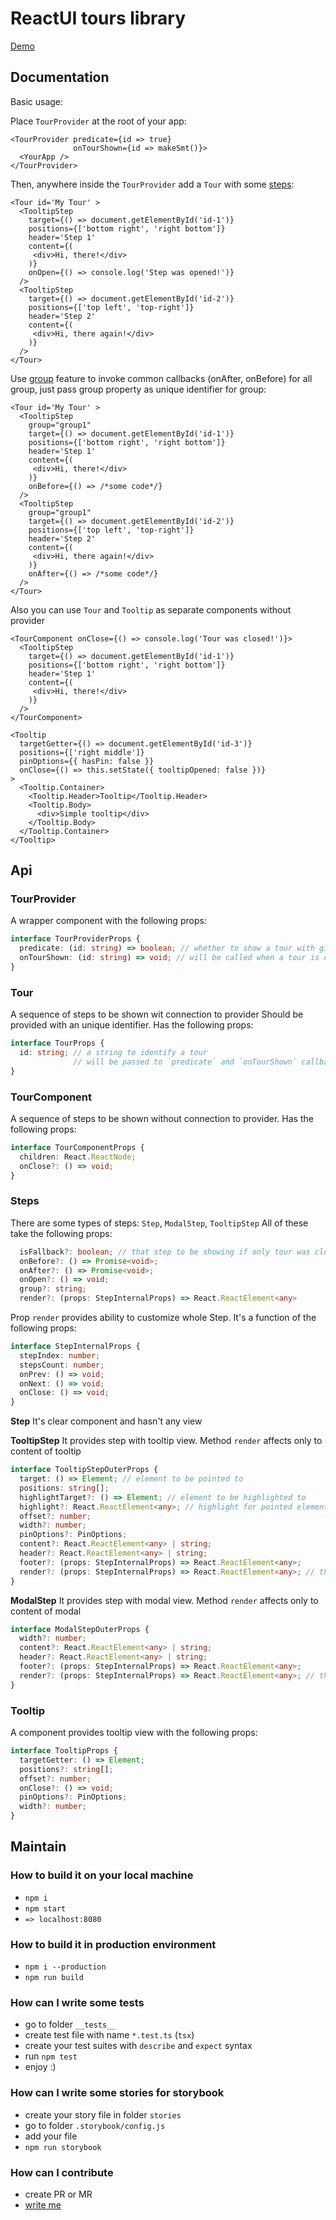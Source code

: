 # ReactUI tours library

[Demo](http://tech.skbkontur.ru/react-ui-tour)

## Documentation

Basic usage:

Place `TourProvider` at the root of your app:
```tsx
<TourProvider predicate={id => true}
              onTourShown={id => makeSmt()}>
  <YourApp />
</TourProvider>
```

Then, anywhere inside the `TourProvider` add a `Tour` with some [steps](#steps):
```tsx
<Tour id='My Tour' >
  <TooltipStep
    target={() => document.getElementById('id-1')}
    positions={['bottom right', 'right bottom']}
    header='Step 1'
    content={(
     <div>Hi, there!</div>
    )}
    onOpen={() => console.log('Step was opened!')}
  />
  <TooltipStep
    target={() => document.getElementById('id-2')}
    positions={['top left', 'top-right']}
    header='Step 2'
    content={(
     <div>Hi, there again!</div>
    )}
  />
</Tour>
```

Use [group](#steps) feature to invoke common callbacks (onAfter, onBefore) for all group, just pass group property as unique identifier for group:
```tsx
<Tour id='My Tour' >
  <TooltipStep
    group="group1"
    target={() => document.getElementById('id-1')}
    positions={['bottom right', 'right bottom']}
    header='Step 1'
    content={(
     <div>Hi, there!</div>
    )}
    onBefore={() => /*some code*/}
  />
  <TooltipStep
    group="group1"
    target={() => document.getElementById('id-2')}
    positions={['top left', 'top-right']}
    header='Step 2'
    content={(
     <div>Hi, there again!</div>
    )}
    onAfter={() => /*some code*/}
  />
</Tour>
```

Also you can use `Tour` and `Tooltip` as separate components without provider
```tsx
<TourComponent onClose={() => console.log('Tour was closed!')}>
  <TooltipStep
    target={() => document.getElementById('id-1')}
    positions={['bottom right', 'right bottom']}
    header='Step 1'
    content={(
     <div>Hi, there!</div>
    )}
  />     
</TourComponent>
```

```tsx
<Tooltip
  targetGetter={() => document.getElementById('id-3')}
  positions={['right middle']}
  pinOptions={{ hasPin: false }}
  onClose={() => this.setState({ tooltipOpened: false })}
>
  <Tooltip.Container>
    <Tooltip.Header>Tooltip</Tooltip.Header>
    <Tooltip.Body>
      <div>Simple tooltip</div>
    </Tooltip.Body>
  </Tooltip.Container>
</Tooltip>
```

## Api

### TourProvider
A wrapper component with the following props:
```ts
interface TourProviderProps {
  predicate: (id: string) => boolean; // whether to show a tour with given id
  onTourShown: (id: string) => void; // will be called when a tour is closed
}
```

### Tour
A sequence of steps to be shown wit connection to provider Should be provided with an unique identifier. Has the following props:
```ts
interface TourProps {
  id: string; // a string to identify a tour
              // will be passed to `predicate` and `onTourShown` callbacks of `TourProvider`
}
```

### TourComponent
A sequence of steps to be shown without connection to provider.
Has the following props:
```ts
interface TourComponentProps {
  children: React.ReactNode;
  onClose?: () => void;
}
```

### Steps
There are some types of steps: `Step`, `ModalStep`, `TooltipStep`
All of these take the following props:
```ts
  isFallback?: boolean; // that step to be showing if only tour was closed
  onBefore?: () => Promise<void>;
  onAfter?: () => Promise<void>;
  onOpen?: () => void;
  group?: string;
  render?: (props: StepInternalProps) => React.ReactElement<any>
```
Prop `render` provides ability to customize whole Step.
It's a function of the following props:
```ts
interface StepInternalProps {
  stepIndex: number;
  stepsCount: number;
  onPrev: () => void;
  onNext: () => void;
  onClose: () => void;
}
```

**Step**
It's clear component and hasn't any view

**TooltipStep**
It provides step with tooltip view. Method `render` affects only to content of tooltip
```ts
interface TooltipStepOuterProps {
  target: () => Element; // element to be pointed to
  positions: string[];
  highlightTarget?: () => Element; // element to be highlighted to
  highlight?: React.ReactElement<any>; // highlight for pointed element
  offset?: number;
  width?: number;
  pinOptions?: PinOptions;
  content?: React.ReactElement<any> | string;
  header?: React.ReactElement<any> | string;
  footer?: (props: StepInternalProps) => React.ReactElement<any>;
  render?: (props: StepInternalProps) => React.ReactElement<any>; // that ovveride usage of content, header and footer props
}
```
**ModalStep**
It provides step with modal view. Method `render` affects only to content of modal
```ts
interface ModalStepOuterProps {
  width?: number;
  content?: React.ReactElement<any> | string;
  header?: React.ReactElement<any> | string;
  footer?: (props: StepInternalProps) => React.ReactElement<any>;
  render?: (props: StepInternalProps) => React.ReactElement<any>; // that ovveride usage of content, header and footer props
}
```

### Tooltip
A component provides tooltip view with the following props:
```ts
interface TooltipProps {
  targetGetter: () => Element;
  positions?: string[];
  offset?: number;
  onClose?: () => void;
  pinOptions?: PinOptions;
  width?: number;
}
```

## Maintain

### How to build it on your local machine
* `npm i`
* `npm start`
* `=> localhost:8080`

### How to build it in production environment
* `npm i --production`
* `npm run build`

### How can I write some tests
* go to folder `__tests__`
* create test file with name `*.test.ts` (`tsx`)
* create your test suites with `describe` and `expect` syntax
* run `npm test`
* enjoy :)

### How can I write some stories for storybook
* create your story file in folder `stories`
* go to folder `.storybook/config.js`
* add your file
* `npm run storybook`

### How can I contribute
* create PR or MR
* [write me](https://staff.skbkontur.ru/profile/vtolstikov)
